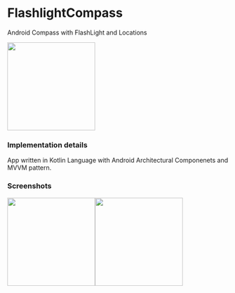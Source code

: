 # FlashlightCompass
Android Compass with FlashLight and Locations

<a href="https://play.google.com/store/apps/details?id=io.github.andyradionov.flashlightcompass">
  <img src="https://play.google.com/intl/en_gb/badges/images/generic/en_badge_web_generic.png" width="200"> 
</a>

### Implementation details
App written in Kotlin Language with Android Architectural Componenets and MVVM pattern.
 
### Screenshots
<img src="https://image.ibb.co/cDWd5q/flash.png" width="200"><img src="https://image.ibb.co/iTWd5q/slash1.png" width="200">
